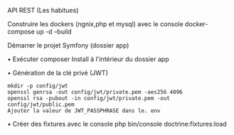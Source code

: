 API REST (Les habitues)



Construire les dockers (ngnix,php et  mysql) avec le console
    docker-compose up -d –build



Démarrer le projet Symfony (dossier app)

•	Exécuter composer Install à l'intérieur du dossier app

•	Génération de la clé privé (JWT)

    mkdir -p config/jwt
    openssl genrsa -out config/jwt/private.pem -aes256 4096
    openssl rsa -pubout -in config/jwt/private.pem -out config/jwt/public.pem
    Ajouter la valeur de JWT_PASSPHRASE dans le. env

•	Créer des fixtures avec le console
   php bin/console doctrine:fixtures:load

 

